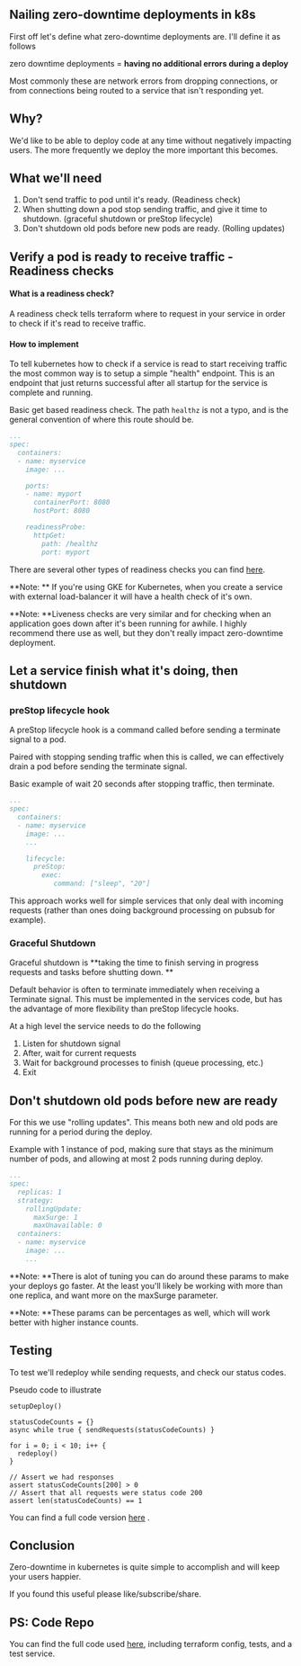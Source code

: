 ## Nailing zero-downtime deployments in k8s

First off let's define what zero-downtime deployments are.  I'll define it as follows

zero downtime deployments = **having no additional errors during a deploy**

Most commonly these are network errors from dropping connections, or from connections being routed to a service that isn't responding yet.



## Why?

We'd like to be able to deploy code at any time without negatively impacting users.  The more frequently we deploy the more important this becomes.


## What we'll need

1. Don't send traffic to pod until it's ready.  (Readiness check)
2. When shutting down a pod stop sending traffic, and give it time to shutdown. (graceful shutdown or preStop lifecycle)
3. Don't shutdown old pods before new pods are ready. (Rolling updates)



## Verify a pod is ready to receive traffic - Readiness checks

#### What is a readiness check?

A readiness check tells terraform where to request in your service in order to check if it's read to receive traffic.

#### How to implement

To tell kubernetes how to check if a service is read to start receiving traffic the most common way is to setup a simple "health" endpoint.  This is an endpoint that just returns successful after all startup for the service is complete and running.

Basic get based readiness check.  The path `healthz` is not a typo, and is the general convention of where this route should be.
```yaml
...
spec:
  containers:
  - name: myservice
    image: ...

    ports:
    - name: myport
      containerPort: 8080
      hostPort: 8080

    readinessProbe:
      httpGet:
        path: /healthz
        port: myport
```

There are several other types of readiness checks you can find  [here](https://kubernetes.io/docs/tasks/configure-pod-container/configure-liveness-readiness-startup-probes/). 

**Note: ** If you're using GKE for Kubernetes, when you create a service with external load-balancer it will have a health check of it's own.

**Note: **Liveness checks are very similar and for checking when an application goes down after it's been running for awhile. I highly recommend there use as well, but they don't really impact zero-downtime deployment.

## Let a service finish what it's doing, then shutdown

### preStop lifecycle hook

A preStop lifecycle hook is a command called before sending a terminate signal to a pod.

Paired with stopping sending traffic when this is called, we can effectively drain a pod before sending the terminate signal. 

Basic example of wait 20 seconds after stopping traffic, then terminate.
```yaml
...
spec:
  containers:
  - name: myservice
    image: ...
    ...

    lifecycle:
      preStop:
        exec:
           command: ["sleep", "20"]
```

This approach works well for simple services that only deal with incoming requests (rather than ones doing background processing on pubsub for example). 


### Graceful Shutdown

Graceful shutdown is **taking the time to finish serving in progress requests and tasks before shutting down. ** 

Default behavior is often to terminate immediately when receiving a Terminate signal.
This must be implemented in the services code, but has the advantage of more flexibility than preStop lifecycle hooks.

At a high level the service needs to do the following

1. Listen for shutdown signal
2. After, wait for current requests
3. Wait for background processes to finish (queue processing, etc.)
4. Exit


## Don't shutdown old pods before new are ready

For this we use "rolling updates".  This means both new and old pods are running for a period during the deploy.

Example with 1 instance of pod, making sure that stays as the minimum number of pods, and allowing at most 2 pods running during deploy.
```yaml
...
spec:
  replicas: 1
  strategy:
    rollingUpdate:
      maxSurge: 1
      maxUnavailable: 0
  containers:
  - name: myservice
    image: ...
    ...
```

**Note: **There is alot of tuning you can do around these params to make your deploys go faster.  At the least you'll likely be working with more than one replica, and want more on the maxSurge parameter.

**Note: **These params can be percentages as well, which will work better with higher instance counts.

## Testing

To test we'll redeploy while sending requests, and check our status codes. 

Pseudo code to illustrate
```
setupDeploy()

statusCodeCounts = {}
async while true { sendRequests(statusCodeCounts) }

for i = 0; i < 10; i++ {
  redeploy()
}

// Assert we had responses
assert statusCodeCounts[200] > 0
// Assert that all requests were status code 200
assert len(statusCodeCounts) == 1 
```
You can find a full code version  [here](https://github.com/jimmiebtlr/blog_code/blob/main/nailing_zero_downtime_deployments_in_k8s/tests/infra_test.go) .


## Conclusion

Zero-downtime in kubernetes is quite simple to accomplish and will keep your users happier.  

If you found this useful please like/subscribe/share.  


## PS: Code Repo

You can find the full code used  [here](https://github.com/jimmiebtlr/blog_code/tree/main/nailing_zero_downtime_deployments_in_k8s), including terraform config, tests, and a test service.
